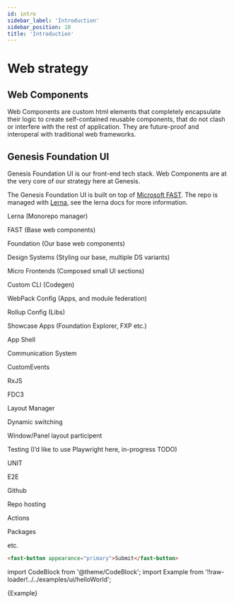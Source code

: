 ```yaml
---
id: intro
sidebar_label: 'Introduction'
sidebar_position: 10
title: 'Introduction'
---
```


# Web strategy

## Web Components

Web Components are custom html elements that completely encapsulate their logic to create self-contained reusable components, that do not clash or interfere with the rest of application. They are future-proof and interoperal with traditional web frameworks.

## Genesis Foundation UI

Genesis Foundation UI is our front-end tech stack. Web Components are at the very core of our strategy here at Genesis.  

The Genesis Foundation UI is built on top of [Microsoft FAST](https://www.fast.design/docs/introduction/). The repo is managed with [Lerna](https://github.com/lerna/lerna), see the lerna docs for more information.

Lerna (Monorepo manager)

FAST (Base web components)

Foundation (Our base web components)

Design Systems (Styling our base, multiple DS variants)

Micro Frontends (Composed small UI sections)

Custom CLI (Codegen)

WebPack Config (Apps, and module federation)

Rollup Config (Libs)

Showcase Apps (Foundation Explorer, FXP etc.)

App Shell

Communication System

CustomEvents

RxJS

FDC3

Layout Manager

Dynamic switching

Window/Panel layout participent

Testing (I’d like to use Playwright here, in-progress TODO)

UNIT

E2E

Github

Repo hosting

Actions

Packages

etc.

```html live
<fast-button appearance="primary">Submit</fast-button>
```

import CodeBlock from '@theme/CodeBlock';
import Example from '!!raw-loader!../../examples/ui/helloWorld';

<CodeBlock className="language-ts">{Example}</CodeBlock>